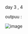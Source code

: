 day 3 , 4 

outpuu : 


![image](https://github.com/user-attachments/assets/b376aa70-588e-43ef-9212-20bb6cba86aa)
